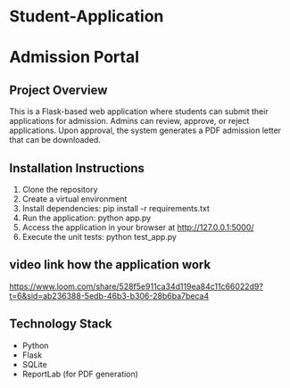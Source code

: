 # Student-Application

# Admission Portal

## Project Overview
This is a Flask-based web application where students can submit their applications for admission. Admins can review, approve, or reject applications. Upon approval, the system generates a PDF admission letter that can be downloaded.

## Installation Instructions
1. Clone the repository
2. Create a virtual environment
3. Install dependencies:  pip install -r requirements.txt
4. Run the application:   python app.py
5. Access the application in your browser at http://127.0.0.1:5000/
6. Execute the unit tests: python test_app.py
   

## video link how the application work  

https://www.loom.com/share/528f5e911ca34d119ea84c11c66022d9?t=6&sid=ab236388-5edb-46b3-b306-28b6ba7beca4



## Technology Stack
- Python
- Flask
- SQLite
- ReportLab (for PDF generation)
  
